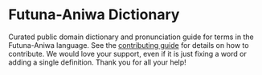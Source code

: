 
# Futuna-Aniwa Dictionary

Curated public domain dictionary and pronunciation guide for terms in the Futuna-Aniwa language. See the [contributing guide](https://github.com/drumworkteam/term/blob/make/.github/contributing.md) for details on how to contribute. We would love your support, even if it is just fixing a word or adding a single definition. Thank you for all your help!